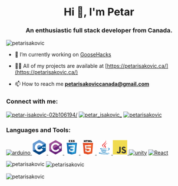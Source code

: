 <h1 align="center">Hi 👋, I'm Petar</h1>
<h3 align="center">An enthusiastic full stack developer from Canada.</h3>

<p align="left"> <img src="https://komarev.com/ghpvc/?username=petarisakovic&label=Profile%20views&color=0e75b6&style=flat" alt="petarisakovic" /> </p>


- 🔭 I’m currently working on [GooseHacks](https://goosehacks.ca/)

- 👨‍💻 All of my projects are available at [https://petarisakovic.ca/](https://petarisakovic.ca/)

- 📫 How to reach me **petarisakoviccanada@gmail.com**

<h3 align="left">Connect with me:</h3>
<p align="left">
<a href="https://linkedin.com/in/petar-isakovic-02b106194/" target="blank"><img align="center" src="https://raw.githubusercontent.com/rahuldkjain/github-profile-readme-generator/master/src/images/icons/Social/linked-in-alt.svg" alt="petar-isakovic-02b106194/" height="30" width="40" /></a>
<a href="https://instagram.com/petar_isakovic_" target="blank"><img align="center" src="https://raw.githubusercontent.com/rahuldkjain/github-profile-readme-generator/master/src/images/icons/Social/instagram.svg" alt="petar_isakovic_" height="30" width="40" /></a>
<a href="https://codeforces.com/profile/petarisakovic" target="blank"><img align="center" src="https://raw.githubusercontent.com/rahuldkjain/github-profile-readme-generator/master/src/images/icons/Social/codeforces.svg" alt="petarisakovic" height="30" width="40" /></a>
</p>

<h3 align="left">Languages and Tools:</h3>
<p align="left"> <a href="https://www.arduino.cc/" target="_blank" rel="noreferrer"> <img src="https://cdn.worldvectorlogo.com/logos/arduino-1.svg" alt="arduino" width="40" height="40"/> </a> <a href="https://www.w3schools.com/cpp/" target="_blank" rel="noreferrer"> <img src="https://raw.githubusercontent.com/devicons/devicon/master/icons/cplusplus/cplusplus-original.svg" alt="cplusplus" width="40" height="40"/> </a> <a href="https://www.w3schools.com/cs/" target="_blank" rel="noreferrer"> <img src="https://raw.githubusercontent.com/devicons/devicon/master/icons/csharp/csharp-original.svg" alt="csharp" width="40" height="40"/> </a> <a href="https://www.w3schools.com/css/" target="_blank" rel="noreferrer"> <img src="https://raw.githubusercontent.com/devicons/devicon/master/icons/css3/css3-original-wordmark.svg" alt="css3" width="40" height="40"/> </a> <a href="https://www.w3.org/html/" target="_blank" rel="noreferrer"> <img src="https://raw.githubusercontent.com/devicons/devicon/master/icons/html5/html5-original-wordmark.svg" alt="html5" width="40" height="40"/> </a> <a href="https://www.java.com" target="_blank" rel="noreferrer"> <img src="https://raw.githubusercontent.com/devicons/devicon/master/icons/java/java-original.svg" alt="java" width="40" height="40"/> </a> <a href="https://developer.mozilla.org/en-US/docs/Web/JavaScript" target="_blank" rel="noreferrer"> <img src="https://raw.githubusercontent.com/devicons/devicon/master/icons/javascript/javascript-original.svg" alt="javascript" width="40" height="40"/> </a> <a href="https://unity.com/" target="_blank" rel="noreferrer"> <img src="https://www.vectorlogo.zone/logos/unity3d/unity3d-icon.svg" alt="unity" width="40" height="40"/></a> <a href = "https://react.dev/" target="_blank" rel="noreferrer"><img src="https://upload.wikimedia.org/wikipedia/commons/thumb/a/a7/React-icon.svg/2300px-React-icon.svg.png" alt="React" width="auto" height="40"/></a></p>

<p><img align="left" src="https://github-readme-stats.vercel.app/api/top-langs?username=petarisakovic&show_icons=true&locale=en&layout=compact" alt="petarisakovic" /></p>

<p>&nbsp;<img align="center" src="https://github-readme-stats.vercel.app/api?username=petarisakovic&show_icons=true&locale=en" alt="petarisakovic" /></p>

<p><img align="center" src="https://github-readme-streak-stats.herokuapp.com/?user=petarisakovic&" alt="petarisakovic" /></p>

